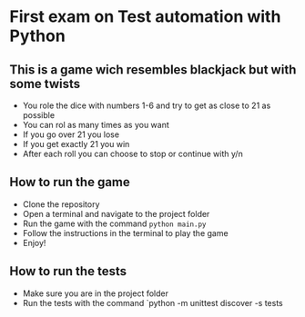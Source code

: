 # First exam on Test automation with Python

## This is a game wich resembles blackjack but with some twists
- You role the dice with numbers 1-6 and try to get as close to 21 as possible
- You can rol as many times as you want
- If you go over 21 you lose
- If you get exactly 21 you win
- After each roll you can choose to stop or continue with y/n

## How to run the game
- Clone the repository
- Open a terminal and navigate to the project folder
- Run the game with the command `python main.py`
- Follow the instructions in the terminal to play the game
- Enjoy!

## How to run the tests
- Make sure you are in the project folder
- Run the tests with the command `python -m unittest discover -s tests

